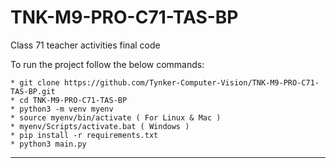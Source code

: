 # TNK-M9-PRO-C71-TAS-BP

Class 71 teacher activities final code

To run the project follow the below commands:

```
* git clone https://github.com/Tynker-Computer-Vision/TNK-M9-PRO-C71-TAS-BP.git
* cd TNK-M9-PRO-C71-TAS-BP
* python3 -m venv myenv
* source myenv/bin/activate ( For Linux & Mac )
* myenv/Scripts/activate.bat ( Windows )
* pip install -r requirements.txt
* python3 main.py
```

---
